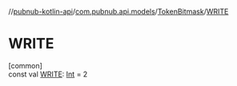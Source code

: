 //[pubnub-kotlin-api](../../../index.md)/[com.pubnub.api.models](../index.md)/[TokenBitmask](index.md)/[WRITE](-w-r-i-t-e.md)

# WRITE

[common]\
const val [WRITE](-w-r-i-t-e.md): [Int](https://kotlinlang.org/api/latest/jvm/stdlib/kotlin/-int/index.html) = 2
